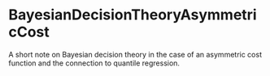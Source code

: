# BayesianDecisionTheoryAsymmetricCost
A short note on Bayesian decision theory in the case of an asymmetric cost function and the connection to quantile regression.
